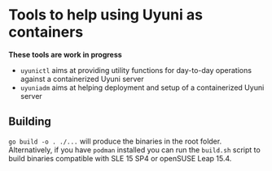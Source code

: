 # Tools to help using Uyuni as containers

**These tools are work in progress**

* `uyunictl` aims at providing utility functions for day-to-day operations against a containerized Uyuni server
* `uyuniadm` aims at helping deployment and setup of a containerized Uyuni server

## Building

`go build -o . ./...` will produce the binaries in the root folder.
Alternatively, if you have `podman` installed you can run the `build.sh` script to build binaries compatible with SLE 15 SP4 or openSUSE Leap 15.4.
